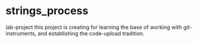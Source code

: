 # strings_process
lab-project
this project is creating for learning the base of working with git-instruments, and establishing the code-upload tradition. 
